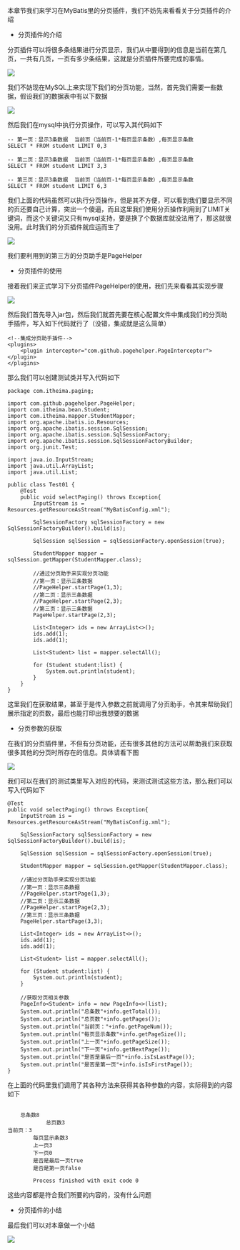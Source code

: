 本章节我们来学习在MyBatis里的分页插件，我们不妨先来看看关于分页插件的介绍

- 分页插件的介绍

分页插件可以将很多条结果进行分页显示，我们从中要得到的信息是当前在第几页，一共有几页，一页有多少条结果，这就是分页插件所要完成的事情。

![](D:/Rolin的学习笔记/youdaonote-pull/youdaonote/youdaonote-images/WEBRESOURCE7220b4bb049d6128d19a22d0326668a6.png)

我们不妨现在MySQL上来实现下我们的分页功能，当然，首先我们需要一些数据，假设我们的数据表中有以下数据

![](D:/Rolin的学习笔记/youdaonote-pull/youdaonote/youdaonote-images/WEBRESOURCEa6b3cf29122f2497b02ae30d81e418c3.png)

然后我们在mysql中执行分页操作，可以写入其代码如下

```
-- 第一页：显示3条数据  当前页（当前页-1*每页显示条数）,每页显示条数
SELECT * FROM student LIMIT 0,3

-- 第二页：显示3条数据  当前页（当前页-1*每页显示条数）,每页显示条数
SELECT * FROM student LIMIT 3,3

-- 第三页：显示3条数据  当前页（当前页-1*每页显示条数）,每页显示条数
SELECT * FROM student LIMIT 6,3
```

我们上面的代码虽然可以执行分页操作，但是其不方便，可以看到我们要显示不同的页还要自己计算，突出一个傻逼，而且这里我们使用分页操作利用到了LIMIT关键词，而这个关键词又只有mysql支持，要是换了个数据库就没法用了，那这就很没用。此时我们的分页插件就应运而生了

![](D:/Rolin的学习笔记/youdaonote-pull/youdaonote/youdaonote-images/WEBRESOURCEc12e2f23074a010eb078583d4edbf7de.png)

我们要利用到的第三方的分页助手是PageHelper

- 分页插件的使用

接着我们来正式学习下分页插件PageHelper的使用，我们先来看看其实现步骤

![](D:/Rolin的学习笔记/youdaonote-pull/youdaonote/youdaonote-images/WEBRESOURCE1bc4904803a0c4093d454eff389dfd18.png)

然后我们首先导入jar包，然后我们就首先要在核心配置文件中集成我们的分页助手插件，写入如下代码就行了（没错，集成就是这么简单）

```
<!--集成分页助手插件-->
<plugins>
    <plugin interceptor="com.github.pagehelper.PageInterceptor"></plugin>
</plugins>
```

那么我们可以创建测试类并写入代码如下

```
package com.itheima.paging;

import com.github.pagehelper.PageHelper;
import com.itheima.bean.Student;
import com.itheima.mapper.StudentMapper;
import org.apache.ibatis.io.Resources;
import org.apache.ibatis.session.SqlSession;
import org.apache.ibatis.session.SqlSessionFactory;
import org.apache.ibatis.session.SqlSessionFactoryBuilder;
import org.junit.Test;

import java.io.InputStream;
import java.util.ArrayList;
import java.util.List;

public class Test01 {
    @Test
    public void selectPaging() throws Exception{
        InputStream is = Resources.getResourceAsStream("MyBatisConfig.xml");

        SqlSessionFactory sqlSessionFactory = new SqlSessionFactoryBuilder().build(is);

        SqlSession sqlSession = sqlSessionFactory.openSession(true);

        StudentMapper mapper = sqlSession.getMapper(StudentMapper.class);

        //通过分页助手来实现分页功能
        //第一页：显示三条数据
        //PageHelper.startPage(1,3);
        //第二页：显示三条数据
        //PageHelper.startPage(2,3);
        //第三页：显示三条数据
        PageHelper.startPage(2,3);

        List<Integer> ids = new ArrayList<>();
        ids.add(1);
        ids.add(1);

        List<Student> list = mapper.selectAll();

        for (Student student:list) {
            System.out.println(student);
        }
    }
}

```

这里我们在获取结果，甚至于是传入参数之前就调用了分页助手，令其来帮助我们展示指定的页数，最后也能打印出我想要的数据

- 分页参数的获取

在我们的分页插件里，不但有分页功能，还有很多其他的方法可以帮助我们来获取很多其他的分页时所存在的信息。具体请看下图

![](D:/Rolin的学习笔记/youdaonote-pull/youdaonote/youdaonote-images/WEBRESOURCE6ecc1633ea36b4698d9768bf0512ce41.png)

我们可以在我们的测试类里写入对应的代码，来测试测试这些方法，那么我们可以写入代码如下

```
@Test
public void selectPaging() throws Exception{
    InputStream is = Resources.getResourceAsStream("MyBatisConfig.xml");

    SqlSessionFactory sqlSessionFactory = new SqlSessionFactoryBuilder().build(is);

    SqlSession sqlSession = sqlSessionFactory.openSession(true);

    StudentMapper mapper = sqlSession.getMapper(StudentMapper.class);

    //通过分页助手来实现分页功能
    //第一页：显示三条数据
    //PageHelper.startPage(1,3);
    //第二页：显示三条数据
    //PageHelper.startPage(2,3);
    //第三页：显示三条数据
    PageHelper.startPage(3,3);

    List<Integer> ids = new ArrayList<>();
    ids.add(1);
    ids.add(1);

    List<Student> list = mapper.selectAll();

    for (Student student:list) {
        System.out.println(student);
    }

    //获取分页相关参数
    PageInfo<Student> info = new PageInfo<>(list);
    System.out.println("总条数"+info.getTotal());
    System.out.println("总页数"+info.getPages());
    System.out.println("当前页："+info.getPageNum());
    System.out.println("每页显示条数"+info.getPageSize());
    System.out.println("上一页"+info.getPageSize());
    System.out.println("下一页"+info.getNextPage());
    System.out.println("是否是最后一页"+info.isIsLastPage());
    System.out.println("是否是第一页"+info.isIsFirstPage());
}
```

在上面的代码里我们调用了其各种方法来获得其各种参数的内容，实际得到的内容如下

```

    总条数8
            总页数3
当前页：3
        每页显示条数3
        上一页3
        下一页0
        是否是最后一页true
        是否是第一页false

        Process finished with exit code 0

```

这些内容都是符合我们所要的内容的，没有什么问题

- 分页插件的小结

最后我们可以对本章做一个小结

![](D:/Rolin的学习笔记/youdaonote-pull/youdaonote/youdaonote-images/WEBRESOURCE55cca9163302c4382b67fbbb89807a15.png)

